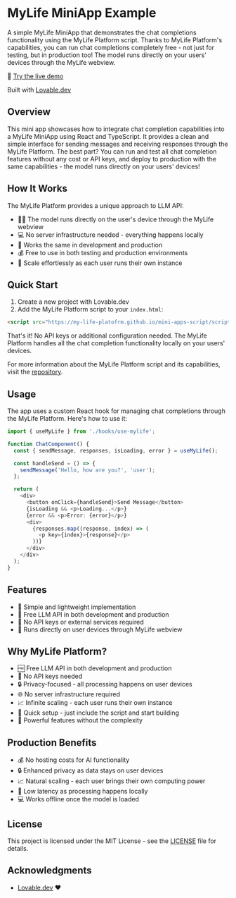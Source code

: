 # MyLife MiniApp Example

A simple MyLife MiniApp that demonstrates the chat completions functionality using the MyLife Platform script. Thanks to MyLife Platform's capabilities, you can run chat completions completely free - not just for testing, but in production too! The model runs directly on your users' devices through the MyLife webview.

🔗 [Try the live demo](https://my-life-mini-app-example.lovable.app/)

Built with [Lovable.dev](https://lovable.dev)

## Overview

This mini app showcases how to integrate chat completion capabilities into a MyLife MiniApp using React and TypeScript. It provides a clean and simple interface for sending messages and receiving responses through the MyLife Platform. The best part? You can run and test all chat completion features without any cost or API keys, and deploy to production with the same capabilities - the model runs directly on your users' devices!

## How It Works

The MyLife Platform provides a unique approach to LLM API:
- 🏃‍♂️ The model runs directly on the user's device through the MyLife webview
- 💻 No server infrastructure needed - everything happens locally
- 🔄 Works the same in development and production
- 💰 Free to use in both testing and production environments
- 🚀 Scale effortlessly as each user runs their own instance

## Quick Start

1. Create a new project with Lovable.dev
2. Add the MyLife Platform script to your `index.html`:
```html
<script src="https://my-life-platofrm.github.io/mini-apps-script/script.js"></script>
```

That's it! No API keys or additional configuration needed. The MyLife Platform handles all the chat completion functionality locally on your users' devices.

For more information about the MyLife Platform script and its capabilities, visit the [repository](https://github.com/My-Life-Platofrm/mini-apps-script).

## Usage

The app uses a custom React hook for managing chat completions through the MyLife Platform. Here's how to use it:

```typescript
import { useMyLife } from './hooks/use-mylife';

function ChatComponent() {
  const { sendMessage, responses, isLoading, error } = useMyLife();

  const handleSend = () => {
    sendMessage('Hello, how are you?', 'user');
  };

  return (
    <div>
      <button onClick={handleSend}>Send Message</button>
      {isLoading && <p>Loading...</p>}
      {error && <p>Error: {error}</p>}
      <div>
        {responses.map((response, index) => (
          <p key={index}>{response}</p>
        ))}
      </div>
    </div>
  );
}
```

## Features

- 🚀 Simple and lightweight implementation
- 💬 Free LLM API in both development and production
- 🔑 No API keys or external services required
- 📱 Runs directly on user devices through MyLife webview

## Why MyLife Platform?

- 🆓 Free LLM API in both development and production
- 🚫 No API keys needed
- 🔒 Privacy-focused - all processing happens on user devices
- 🌐 No server infrastructure required
- 📈 Infinite scaling - each user runs their own instance
- 🚀 Quick setup - just include the script and start building
- 💪 Powerful features without the complexity

## Production Benefits

- 💰 No hosting costs for AI functionality
- 🔒 Enhanced privacy as data stays on user devices
- 📈 Natural scaling - each user brings their own computing power
- 🚀 Low latency as processing happens locally
- 💻 Works offline once the model is loaded

## License

This project is licensed under the MIT License - see the [LICENSE](LICENSE) file for details.

## Acknowledgments

- [Lovable.dev](https://lovable.dev) ❤️
